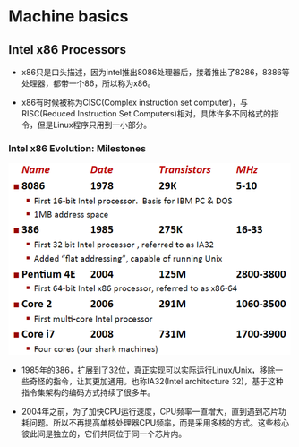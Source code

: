 # Machine basics

## Intel x86 Processors

- x86只是口头描述，因为intel推出8086处理器后，接着推出了8286，8386等处理器，都带一个86，所以称为x86。

- x86有时候被称为CISC(Complex instruction set computer)，与RISC(Reduced Instruction Set Computers)相对，具体许多不同格式的指令，但是Linux程序只用到一小部分。

### Intel x86 Evolution: Milestones

![png](05-machine-basics/2022-04-28_154125.png)

- 1985年的386，扩展到了32位，真正实现可以实际运行Linux/Unix，移除一些奇怪的指令，让其更加通用。也称IA32(Intel architecture 32)，基于这种指令集架构的编码方式持续了很多年。

- 2004年之前，为了加快CPU运行速度，CPU频率一直增大，直到遇到芯片功耗问题。所以不再提高单核处理器CPU频率，而是采用多核的方式。这些核心彼此间是独立的，它们共同位于同一个芯片内。

